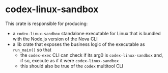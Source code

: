 # codex-linux-sandbox

This crate is responsible for producing:

- a `codex-linux-sandbox` standalone executable for Linux that is bundled with the Node.js version of the Nova CLI
- a lib crate that exposes the business logic of the executable as `run_main()` so that
  - the `codex-exec` CLI can check if its arg0 is `codex-linux-sandbox` and, if so, execute as if it were `codex-linux-sandbox`
  - this should also be true of the `codex` multitool CLI
